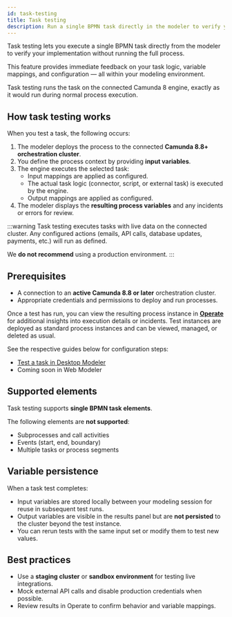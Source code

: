 ```yaml
---
id: task-testing
title: Task testing
description: Run a single BPMN task directly in the modeler to verify your implementation without executing the entire process.
---
```


Task testing lets you execute a single BPMN task directly from the modeler to verify your implementation without running the full process.

This feature provides immediate feedback on your task logic, variable mappings, and configuration — all within your modeling environment.

Task testing runs the task on the connected Camunda 8 engine, exactly as it would run during normal process execution.

## How task testing works

When you test a task, the following occurs:

1. The modeler deploys the process to the connected **Camunda 8.8+ orchestration cluster**.
2. You define the process context by providing **input variables**.
3. The engine executes the selected task:
   - Input mappings are applied as configured.
   - The actual task logic (connector, script, or external task) is executed by the engine.
   - Output mappings are applied as configured.
4. The modeler displays the **resulting process variables** and any incidents or errors for review.

:::warning
Task testing executes tasks with live data on the connected cluster. Any configured actions (emails, API calls, database updates, payments, etc.) will run as defined.

We **do not recommend** using a production environment.
:::

## Prerequisites

- A connection to an **active Camunda 8.8 or later** orchestration cluster.
- Appropriate credentials and permissions to deploy and run processes.

Once a test has run, you can view the resulting process instance in [**Operate**](../../components/operate/operate-introduction.md) for additional insights into execution details or incidents. Test instances are deployed as standard process instances and can be viewed, managed, or deleted as usual.

See the respective guides below for configuration steps:

- [Test a task in Desktop Modeler](/components/modeler/desktop-modeler/task-testing.md)
- Coming soon in Web Modeler

## Supported elements

Task testing supports **single BPMN task elements**.

The following elements are **not supported**:

- Subprocesses and call activities
- Events (start, end, boundary)
- Multiple tasks or process segments

## Variable persistence

When a task test completes:

- Input variables are stored locally between your modeling session for reuse in subsequent test runs.
- Output variables are visible in the results panel but are **not persisted** to the cluster beyond the test instance.
- You can rerun tests with the same input set or modify them to test new values.

## Best practices

- Use a **staging cluster** or **sandbox environment** for testing live integrations.
- Mock external API calls and disable production credentials when possible.
- Review results in Operate to confirm behavior and variable mappings.

